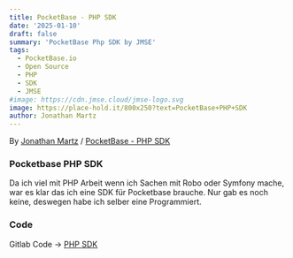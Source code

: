 ```yaml
---
title: PocketBase - PHP SDK
date: '2025-01-10'
draft: false
summary: 'PocketBase Php SDK by JMSE'
tags:
  - PocketBase.io
  - Open Source
  - PHP
  - SDK
  - JMSE
#image: https://cdn.jmse.cloud/jmse-logo.svg
image: https://place-hold.it/800x250?text=PocketBase+PHP+SDK
author: Jonathan Martz
---
```


By [Jonathan Martz](https://www.jmartz.de) / [PocketBase - PHP SDK](https://gitlab.jonathan-martz.de/softwareentwicklung/pocketbase-php-sdk)

### Pocketbase PHP SDK

Da ich viel mit PHP Arbeit wenn ich Sachen mit Robo oder Symfony mache, war es klar das ich eine SDK für Pocketbase brauche.
Nur gab es noch keine, deswegen habe ich selber eine Programmiert.

### Code

Gitlab Code -> [PHP SDK](https://gitlab.jonathan-martz.de/softwareentwicklung/pocketbase-php-sdk)
